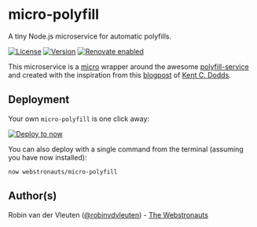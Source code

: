 # micro-polyfill

A tiny Node.js microservice for automatic polyfills.

[![License](https://img.shields.io/github/license/webstronauts/micro-polyfill.svg)](LICENSE.md)
[![Version](https://img.shields.io/npm/v/@webstronauts/micro-polyfill.svg)](https://www.npmjs.com/package/@webstronauts/micro-polyfill)
[![Renovate enabled](https://img.shields.io/badge/renovate-enabled-brightgreen.svg)](https://renovateapp.com/)

This microservice is a [micro](https://github.com/zeit/micro) wrapper around the awesome [polyfill-service](https://github.com/Financial-Times/polyfill-service) and created with the inspiration from this [blogpost](https://buttondown.email/kentcdodds/archive/341d43e7-969d-4b4f-a48e-fc4f76a1e85b) of [Kent C. Dodds](https://github.com/kentcdodds).

## Deployment

Your own `micro-polyfill` is one click away:

[![Deploy to now](https://deploy.now.sh/static/button.svg)](https://deploy.now.sh/?repo=https://github.com/webstronauts/micro-polyfill)

You can also deploy with a single command from the terminal (assuming you have now installed):

```
now webstronauts/micro-polyfill
```

## Author(s)

Robin van der Vleuten ([@robinvdvleuten](https://twitter.com/robinvdvleuten)) - [The Webstronauts](https://www.webstronauts.co?utm_source=github&utm_medium=readme&utm_content=micro-polyfill)
